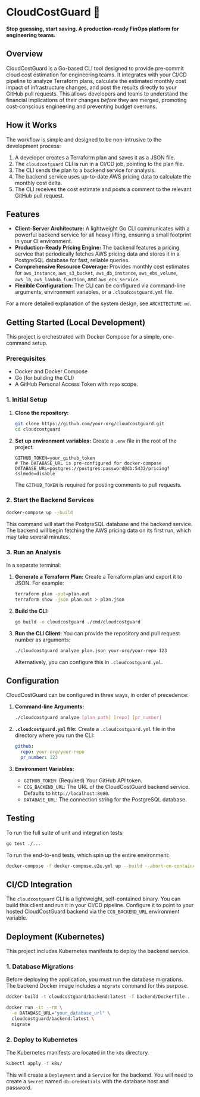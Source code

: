 # CloudCostGuard 🤖

**Stop guessing, start saving. A production-ready FinOps platform for engineering teams.**

## Overview

CloudCostGuard is a Go-based CLI tool designed to provide pre-commit cloud cost estimation for engineering teams. It integrates with your CI/CD pipeline to analyze Terraform plans, calculate the estimated monthly cost impact of infrastructure changes, and post the results directly to your GitHub pull requests. This allows developers and teams to understand the financial implications of their changes *before* they are merged, promoting cost-conscious engineering and preventing budget overruns.

## How it Works

The workflow is simple and designed to be non-intrusive to the development process:
1. A developer creates a Terraform plan and saves it as a JSON file.
2. The `cloudcostguard` CLI is run in a CI/CD job, pointing to the plan file.
3. The CLI sends the plan to a backend service for analysis.
4. The backend service uses up-to-date AWS pricing data to calculate the monthly cost delta.
5. The CLI receives the cost estimate and posts a comment to the relevant GitHub pull request.

## Features

- **Client-Server Architecture:** A lightweight Go CLI communicates with a powerful backend service for all heavy lifting, ensuring a small footprint in your CI environment.
- **Production-Ready Pricing Engine:** The backend features a pricing service that periodically fetches AWS pricing data and stores it in a PostgreSQL database for fast, reliable queries.
- **Comprehensive Resource Coverage:** Provides monthly cost estimates for `aws_instance`, `aws_s3_bucket`, `aws_db_instance`, `aws_ebs_volume`, `aws_lb`, `aws_lambda_function`, and `aws_ecs_service`.
- **Flexible Configuration:** The CLI can be configured via command-line arguments, environment variables, or a `.cloudcostguard.yml` file.

For a more detailed explanation of the system design, see `ARCHITECTURE.md`.

## Getting Started (Local Development)

This project is orchestrated with Docker Compose for a simple, one-command setup.

### Prerequisites

- Docker and Docker Compose
- Go (for building the CLI)
- A GitHub Personal Access Token with `repo` scope.

### 1. Initial Setup

1.  **Clone the repository:**
    ```bash
    git clone https://github.com/your-org/cloudcostguard.git
    cd cloudcostguard
    ```

2.  **Set up environment variables:**
    Create a `.env` file in the root of the project:
    ```env
    GITHUB_TOKEN=your_github_token
    # The DATABASE_URL is pre-configured for docker-compose
    DATABASE_URL=postgres://postgres:password@db:5432/pricing?sslmode=disable
    ```
    The `GITHUB_TOKEN` is required for posting comments to pull requests.

### 2. Start the Backend Services

```bash
docker-compose up --build
```
This command will start the PostgreSQL database and the backend service. The backend will begin fetching the AWS pricing data on its first run, which may take several minutes.

### 3. Run an Analysis

In a separate terminal:

1.  **Generate a Terraform Plan:**
    Create a Terraform plan and export it to JSON. For example:
    ```bash
    terraform plan -out=plan.out
    terraform show -json plan.out > plan.json
    ```

2.  **Build the CLI:**
    ```bash
    go build -o cloudcostguard ./cmd/cloudcostguard
    ```

3.  **Run the CLI Client:**
    You can provide the repository and pull request number as arguments:
    ```bash
    ./cloudcostguard analyze plan.json your-org/your-repo 123
    ```
    Alternatively, you can configure this in `.cloudcostguard.yml`.

## Configuration

CloudCostGuard can be configured in three ways, in order of precedence:

1.  **Command-line Arguments:**
    ```bash
    ./cloudcostguard analyze [plan_path] [repo] [pr_number]
    ```

2.  **`.cloudcostguard.yml` file:**
    Create a `.cloudcostguard.yml` file in the directory where you run the CLI:
    ```yaml
    github:
      repo: your-org/your-repo
      pr_number: 123
    ```

3.  **Environment Variables:**
    - `GITHUB_TOKEN`: (Required) Your GitHub API token.
    - `CCG_BACKEND_URL`: The URL of the CloudCostGuard backend service. Defaults to `http://localhost:8080`.
    - `DATABASE_URL`: The connection string for the PostgreSQL database.

## Testing

To run the full suite of unit and integration tests:
```bash
go test ./...
```

To run the end-to-end tests, which spin up the entire environment:
```bash
docker-compose -f docker-compose.e2e.yml up --build --abort-on-container-exit
```

## CI/CD Integration

The `cloudcostguard` CLI is a lightweight, self-contained binary. You can build this client and run it in your CI/CD pipeline. Configure it to point to your hosted CloudCostGuard backend via the `CCG_BACKEND_URL` environment variable.

## Deployment (Kubernetes)

This project includes Kubernetes manifests to deploy the backend service.

### 1. Database Migrations

Before deploying the application, you must run the database migrations. The backend Docker image includes a `migrate` command for this purpose.

```bash
docker build -t cloudcostguard/backend:latest -f backend/Dockerfile .

docker run -it --rm \
  -e DATABASE_URL="your_database_url" \
  cloudcostguard/backend:latest \
  migrate
```

### 2. Deploy to Kubernetes

The Kubernetes manifests are located in the `k8s` directory.

```bash
kubectl apply -f k8s/
```

This will create a `Deployment` and a `Service` for the backend. You will need to create a `Secret` named `db-credentials` with the database host and password.
